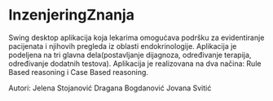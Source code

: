 # InzenjeringZnanja

Swing desktop aplikacija koja lekarima omogućava podršku za evidentiranje pacijenata i njihovih pregleda iz oblasti endokrinologije.
Aplikacija je podeljena na tri glavna dela(postavljanje dijagnoza, određivanje terapija, određivanje dodatnih testova).
Aplikacija je realizovana na dva načina: Rule Based reasoning i Case Based reasoning.


Autori:
Jelena Stojanović
Dragana Bogdanović
Jovana Svitić
